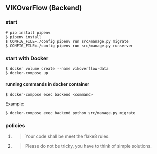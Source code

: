 ## VIKOverFlow (Backend)

### start

    # pip install pipenv
    $ pipenv install
    $ CONFIG_FILE=./config pipenv run src/manage.py migrate
    $ CONFIG_FILE=./config pipenv run src/manage.py runserver

### start with Docker

```
$ docker volume create --name vikoverflow-data
$ docker-compose up
```

#### running commands in docker container
```
$ docker-compose exec backend <command>
```
Example:
```
$ docker-compose exec backend python src/manage.py migrate
```

### policies

1. > Your code shall be meet the flake8 rules.
2. > Please do not be tricky, you have to think of simple solutions.
